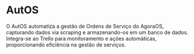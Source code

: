 # AutOS
O AutOS automatiza a gestão de Ordens de Serviço do AgoraOS, capturando dados via scraping e armazenando-os em um banco de dados. Integra-se ao Trello para monitoramento e ações automáticas, proporcionando eficiência na gestão de serviços.
